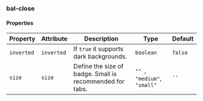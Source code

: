 ### bal-close
 
#### Properties

| Property   | Attribute  | Description                                              | Type                            | Default |
| ---------- | ---------- | -------------------------------------------------------- | ------------------------------- | ------- |
| `inverted` | `inverted` | If `true` it supports dark backgrounds.                  | `boolean`                       | `false` |
| `size`     | `size`     | Define the size of badge. Small is recommended for tabs. | `"" `, ` "medium" `, ` "small"` | `''`    |


 